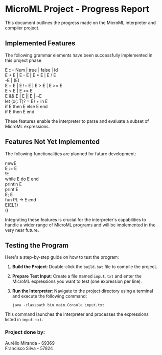 # MicroML Project - Progress Report

This document outlines the progress made on the MicroML interpreter and compiler project.

## Implemented Features
The following grammar elements have been successfully implemented in this project phase:

E ::= Num | true | false | id   
E + E | E - E | E * E | E / E  
-E | (E)  
E = E | E != E | E > E | E >= E  
E < E | E <= E  
E && E | E || E | ~E  
let (x(: T)? = E) + in E  
if E then E else E end  
if E then E end

These features enable the interpreter to parse and evaluate a subset of MicroML expressions.

## Features Not Yet Implemented
The following functionalities are planned for future development:

newE  
E := E  
!E  
while E do E end  
println E  
print E  
E; E  
fun PL -> E end  
E(EL?)  
()

Integrating these features is crucial for the interpreter's capabilities to handle a wider range of MicroML programs and will be implemented in the very near future.

## Testing the Program
Here's a step-by-step guide on how to test the program:

1. **Build the Project**: Double-click the `build.bat` file to compile the project.

2. **Prepare Test Input**: Create a file named `input.txt` and enter the MicroML expressions you want to test (one expression per line).

3. **Run the Interpreter**: Navigate to the project directory using a terminal and execute the following command:

   `java -classpath bin main.Console input.txt`

This command launches the interpreter and processes the expressions listed in `input.txt`.


### Project done by:  
Aurélio Miranda - 69369  
Francisco Silva - 57824  